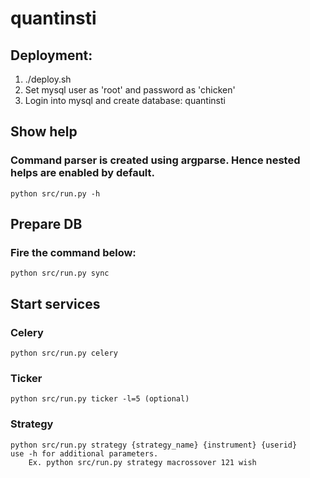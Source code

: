 # quantinsti

## Deployment:
1. ./deploy.sh
2. Set mysql user as 'root' and password as 'chicken'
3. Login into mysql and create database:
    quantinsti

## Show help
### Command parser is created using argparse. Hence nested helps are enabled by default.
    python src/run.py -h

## Prepare DB
### Fire the command below:
    python src/run.py sync

## Start services
### Celery
    python src/run.py celery

### Ticker
    python src/run.py ticker -l=5 (optional)

### Strategy
    python src/run.py strategy {strategy_name} {instrument} {userid}
    use -h for additional parameters.
        Ex. python src/run.py strategy macrossover 121 wish


